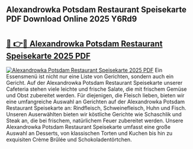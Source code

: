 ## Alexandrowka Potsdam Restaurant Speisekarte PDF Download Online 2025 Y6Rd9

# <h2><a href="http://gcbe83w.nevu.top/?p=Alexandrowka+Potsdam+Restaurant+Speisekarte">🔗 👉🔴 Alexandrowka Potsdam Restaurant Speisekarte 2025 PDF</a></h2>

[![Alexandrowka Potsdam Restaurant Speisekarte 2025 PDF](https://i.imgur.com/dBaPXMq.png)](http://gcbe83w.nevu.top/?p=Alexandrowka+Potsdam+Restaurant+Speisekarte)
Ein Essensmenü ist nicht nur eine Liste von Gerichten, sondern auch ein Gericht. Auf der Alexandrowka Potsdam Restaurant Speisekarte unserer Cafeteria stehen viele leichte und frische Salate, die mit frischem Gemüse und Obst zubereitet werden. Für diejenigen, die Fleisch lieben, bieten wir eine umfangreiche Auswahl an Gerichten auf der Alexandrowka Potsdam Restaurant Speisekarte an: Rindfleisch, Schweinefleisch, Huhn und Fisch. Unseren Auserwählten bieten wir köstliche Gerichte wie Schaschlik und Steak an, die bei frischem, natürlichem Feuer zubereitet werden. Unsere Alexandrowka Potsdam Restaurant Speisekarte umfasst eine große Auswahl an Desserts, von klassischen Torten und Kuchen bis hin zu exquisiten Crème Brûlée und Schokoladentörtchen.
